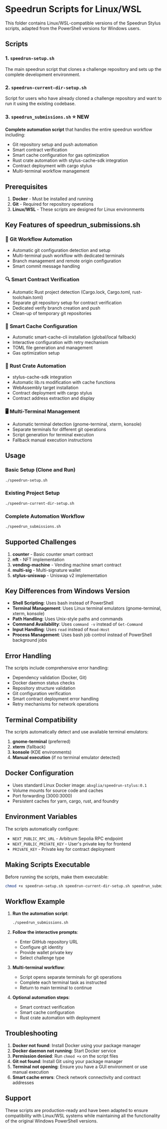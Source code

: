 # Speedrun Scripts for Linux/WSL

This folder contains Linux/WSL-compatible versions of the Speedrun Stylus scripts, adapted from the PowerShell versions for Windows users.

## Scripts

### 1. `speedrun-setup.sh`
The main speedrun script that clones a challenge repository and sets up the complete development environment.

### 2. `speedrun-current-dir-setup.sh`
Script for users who have already cloned a challenge repository and want to run it using the existing codebase.

### 3. `speedrun_submissions.sh` ⭐ **NEW**
**Complete automation script** that handles the entire speedrun workflow including:
- Git repository setup and push automation
- Smart contract verification
- Smart cache configuration for gas optimization
- Rust crate automation with stylus-cache-sdk integration
- Contract deployment with cargo stylus
- Multi-terminal workflow management

## Prerequisites

1. **Docker** - Must be installed and running
2. **Git** - Required for repository operations
3. **Linux/WSL** - These scripts are designed for Linux environments

## Key Features of speedrun_submissions.sh

### 🔄 **Git Workflow Automation**
- Automatic git configuration detection and setup
- Multi-terminal push workflow with dedicated terminals
- Branch management and remote origin configuration
- Smart commit message handling

### 🔍 **Smart Contract Verification**
- Automatic Rust project detection (Cargo.lock, Cargo.toml, rust-toolchain.toml)
- Separate git repository setup for contract verification
- Dedicated verify branch creation and push
- Clean-up of temporary git repositories

### 🧠 **Smart Cache Configuration**
- Automatic smart-cache-cli installation (global/local fallback)
- Interactive configuration with retry mechanism
- TOML file generation and management
- Gas optimization setup

### 🦀 **Rust Crate Automation**
- stylus-cache-sdk integration
- Automatic lib.rs modification with cache functions
- WebAssembly target installation
- Contract deployment with cargo stylus
- Contract address extraction and display

### 🖥️ **Multi-Terminal Management**
- Automatic terminal detection (gnome-terminal, xterm, konsole)
- Separate terminals for different git operations
- Script generation for terminal execution
- Fallback manual execution instructions

## Usage

### Basic Setup (Clone and Run)
```bash
./speedrun-setup.sh
```

### Existing Project Setup
```bash
./speedrun-current-dir-setup.sh
```

### Complete Automation Workflow
```bash
./speedrun_submissions.sh
```

## Supported Challenges

1. **counter** - Basic counter smart contract
2. **nft** - NFT implementation
3. **vending-machine** - Vending machine smart contract
4. **multi-sig** - Multi-signature wallet
5. **stylus-uniswap** - Uniswap v2 implementation

## Key Differences from Windows Version

- **Shell Scripting**: Uses bash instead of PowerShell
- **Terminal Management**: Uses Linux terminal emulators (gnome-terminal, xterm, konsole)
- **Path Handling**: Uses Unix-style paths and commands
- **Command Availability**: Uses `command -v` instead of `Get-Command`
- **Input Handling**: Uses `read` instead of `Read-Host`
- **Process Management**: Uses bash job control instead of PowerShell background jobs

## Error Handling

The scripts include comprehensive error handling:
- Dependency validation (Docker, Git)
- Docker daemon status checks
- Repository structure validation
- Git configuration verification
- Smart contract deployment error handling
- Retry mechanisms for network operations

## Terminal Compatibility

The scripts automatically detect and use available terminal emulators:
1. **gnome-terminal** (preferred)
2. **xterm** (fallback)
3. **konsole** (KDE environments)
4. **Manual execution** (if no terminal emulator detected)

## Docker Configuration

- Uses standard Linux Docker image: `abxglia/speedrun-stylus:0.1`
- Volume mounts for source code and caches
- Port forwarding (3000:3000)
- Persistent caches for yarn, cargo, rust, and foundry

## Environment Variables

The scripts automatically configure:
- `NEXT_PUBLIC_RPC_URL` - Arbitrum Sepolia RPC endpoint
- `NEXT_PUBLIC_PRIVATE_KEY` - User's private key for frontend
- `PRIVATE_KEY` - Private key for contract deployment

## Making Scripts Executable

Before running the scripts, make them executable:

```bash
chmod +x speedrun-setup.sh speedrun-current-dir-setup.sh speedrun_submissions.sh
```

## Workflow Example

1. **Run the automation script**:
   ```bash
   ./speedrun_submissions.sh
   ```

2. **Follow the interactive prompts**:
   - Enter GitHub repository URL
   - Configure git identity
   - Provide wallet private key
   - Select challenge type

3. **Multi-terminal workflow**:
   - Script opens separate terminals for git operations
   - Complete each terminal task as instructed
   - Return to main terminal to continue

4. **Optional automation steps**:
   - Smart contract verification
   - Smart cache configuration
   - Rust crate automation with deployment

## Troubleshooting

1. **Docker not found**: Install Docker using your package manager
2. **Docker daemon not running**: Start Docker service
3. **Permission denied**: Run `chmod +x` on the script files
4. **Git not found**: Install Git using your package manager
5. **Terminal not opening**: Ensure you have a GUI environment or use manual execution
6. **Smart cache errors**: Check network connectivity and contract addresses

## Support

These scripts are production-ready and have been adapted to ensure compatibility with Linux/WSL systems while maintaining all the functionality of the original Windows PowerShell versions.